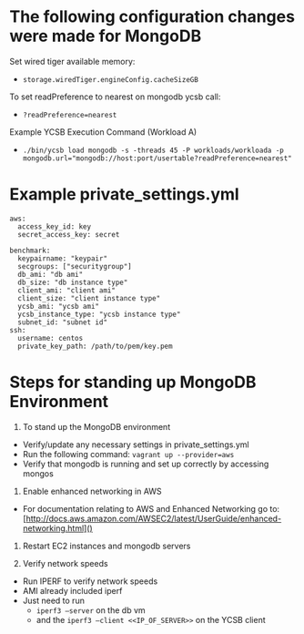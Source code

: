 # The following configuration changes were made for MongoDB

Set wired tiger available memory:

  * `storage.wiredTiger.engineConfig.cacheSizeGB`

To set readPreference to nearest on mongodb ycsb call:

  * `?readPreference=nearest`

Example YCSB Execution Command (Workload A)

* ```./bin/ycsb load mongodb -s -threads 45 -P workloads/workloada -p mongodb.url="mongodb://host:port/usertable?readPreference=nearest"```

# Example private_settings.yml

```
aws:
  access_key_id: key
  secret_access_key: secret

benchmark:
  keypairname: "keypair"
  secgroups: ["securitygroup"]
  db_ami: "db ami"
  db_size: "db instance type"
  client_ami: "client ami"
  client_size: "client instance type"
  ycsb_ami: "ycsb ami"
  ycsb_instance_type: "ycsb instance type"
  subnet_id: "subnet id"
ssh:
  username: centos
  private_key_path: /path/to/pem/key.pem
```
  
# Steps for standing up MongoDB Environment

1. To stand up the MongoDB environment

  * Verify/update any necessary settings in private_settings.yml
  * Run the following command: ```vagrant up --provider=aws``` 
  * Verify that mongodb is running and set up correctly by accessing mongos

1. Enable enhanced networking in AWS

  *  For documentation relating to AWS and Enhanced Networking go to: [http://docs.aws.amazon.com/AWSEC2/latest/UserGuide/enhanced-networking.html]()

1. Restart EC2 instances and mongodb servers

1. Verify network speeds

  * Run IPERF to verify network speeds
  * AMI already included iperf
  * Just need to run
      * `iperf3 —server` on the db vm
      *  and the `iperf3 —client <<IP_OF_SERVER>>` on the YCSB client

    